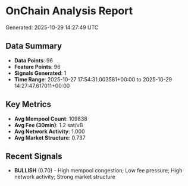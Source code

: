 # OnChain Analysis Report
Generated: 2025-10-29 14:27:49 UTC

## Data Summary
- **Data Points**: 96
- **Feature Points**: 96
- **Signals Generated**: 1
- **Time Range**: 2025-10-27 17:54:31.003581+00:00 to 2025-10-29 14:27:47.617011+00:00

## Key Metrics
- **Avg Mempool Count**: 109838
- **Avg Fee (30min)**: 1.2 sat/vB
- **Avg Network Activity**: 1.000
- **Avg Market Structure**: 0.737

## Recent Signals
- **BULLISH** (0.70) - High mempool congestion; Low fee pressure; High network activity; Strong market structure

